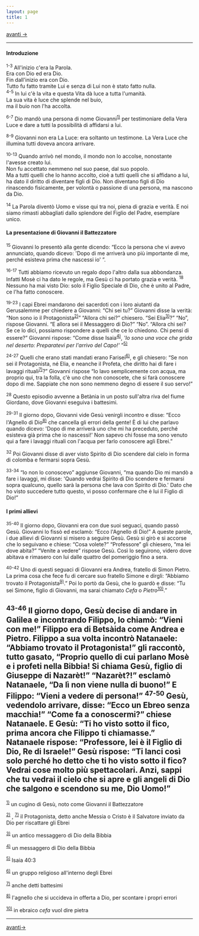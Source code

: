 ```yaml
---
layout: page
title: 1
---
```

[avanti ->](gv02.html)

------------------------------------------------------------------------
#### Introduzione

<sup>1-3</sup> All'inizio c'era la Parola.  
Era con Dio ed era Dio.  
Fin dall'inizio era con Dio.  
Tutto fu fatto tramite Lui e senza di Lui non è stato fatto nulla.  
<sup>4-5</sup> In lui c'è la vita e questa Vita dà luce a tutta
l'umanità.  
La sua vita è luce che splende nel buio,  
ma il buio non l'ha accolta.

<sup>6-7</sup> Dio mandò una persona di nome
Giovanni<sup><a href="#fn__1" id="fnt__1" class="fn_top">1)</a></sup>
per testimoniare della Vera Luce e dare a tutti la possibilità di
affidarsi a lui.

<sup>8-9</sup> Giovanni non era La Luce: era soltanto un testimone. La
Vera Luce che illumina tutti doveva ancora arrivare.

<sup>10-13</sup> Quando arrivò nel mondo, il mondo non lo accolse,
nonostante l'avesse creato lui.  
Non fu accettato nemmeno nel suo paese, dal suo popolo.  
Ma a tutti quelli che lo hanno accolto, cioè a tutti quelli che si
affidano a lui, ha dato il diritto di diventare figli di Dio. Non
diventano figli di Dio rinascendo fisicamente, per volontà o passione di
una persona, ma nascono da Dio.

<sup>14</sup> La Parola diventò Uomo e visse qui tra noi, piena di
grazia e verità. E noi siamo rimasti abbagliati dallo splendore del
Figlio del Padre, esemplare unico.


#### La presentazione di Giovanni il Battezzatore

<sup>15</sup> Giovanni lo presentò alla gente dicendo: “Ecco la persona
che vi avevo annunciato, quando dicevo: 'Dopo di me arriverà uno più
importante di me, perché esisteva prima che nascessi io' ”.

<sup>16-17</sup> Tutti abbiamo ricevuto un regalo dopo l'altro dalla sua
abbondanza. Infatti Mosè ci ha dato le regole, ma Gesù ci ha portato
grazia e verità. <sup>18</sup> Nessuno ha mai visto Dio: solo il Figlio
Speciale di Dio, che è unito al Padre, ce l'ha fatto conoscere.

<sup>19-23</sup> I capi Ebrei mandarono dei sacerdoti con i loro
aiutanti da Gerusalemme per chiedere a Giovanni: “Chi sei tu?” Giovanni
disse la verità: “Non sono io il
Protagonista<sup><a href="#fn__2" id="fnt__2" class="fn_top">2)</a></sup>”
“Allora chi sei?” chiesero. “Sei
Elia<sup><a href="#fn__3" id="fnt__3" class="fn_top">3)</a></sup>?”
“No”, rispose Giovanni. “E allora sei il Messaggero di Dio?” “No”.
“Allora chi sei? Se ce lo dici, possiamo rispondere a quelli che ce lo
chiedono. Chi pensi di essere?” Giovanni rispose: “Come disse
Isaia<sup><a href="#fn__4" id="fnt__4" class="fn_top">4)</a></sup>, *'Io
sono una voce che grida nel deserto: Preparatevi per l'arrivo del
Capo!'* ”<sup><a href="#fn__5" id="fnt__5" class="fn_top">5)</a></sup>

<sup>24-27</sup> Quelli che erano stati mandati erano
Farisei<sup><a href="#fn__6" id="fnt__6" class="fn_top">6)</a></sup>, e
gli chiesero: “Se non sei il Protagonista, né Elia, e neanche il
Profeta, che diritto hai di fare i lavaggi
rituali<sup><a href="#fn__7" id="fnt__7" class="fn_top">7)</a></sup>?”
Giovanni rispose “Io lavo semplicemente con acqua, ma proprio qui, tra
la folla, c'è uno che non conoscete, che si farà conoscere dopo di me.
Sappiate che non sono nemmeno degno di essere il suo servo!”

<sup>28</sup> Questo episodio avvenne a Betània in un posto sull'altra
riva del fiume Giordano, dove Giovanni eseguiva i battesimi.

<sup>29-31</sup> Il giorno dopo, Giovanni vide Gesù venirgli incontro e
disse: “Ecco l'Agnello di
Dio<sup><a href="#fn__8" id="fnt__8" class="fn_top">8)</a></sup> che
cancella gli errori della gente! È di lui che parlavo quando dicevo:
'Dopo di me arriverà uno che mi ha preceduto, perché esisteva già prima
che io nascessi!' Non sapevo chi fosse ma sono venuto qui a fare i
lavaggi rituali con l'acqua per farlo conoscere agli Ebrei.”

<sup>32</sup> Poi Giovanni disse di aver visto Spirito di Dio scendere
dal cielo in forma di colomba e fermarsi sopra Gesù.

<sup>33-34</sup> “Io non lo conoscevo” aggiunse Giovanni, “ma quando Dio
mi mandò a fare i lavaggi, mi disse: 'Quando vedrai Spirito di Dio
scendere e fermarsi sopra qualcuno, quello sarà la persona che lava con
Spirito di Dio.' Dato che ho visto succedere tutto questo, vi posso
confermare che è lui il Figlio di Dio!”

#### I primi allievi

<sup>35-40</sup> Il giorno dopo, Giovanni era con due suoi seguaci,
quando passò Gesù. Giovanni lo fissò ed esclamò: “Ecco l'Agnello di
Dio!” A queste parole, i due allievi di Giovanni si misero a seguire
Gesù. Gesù si girò e si accorse che lo seguivano e chiese: “Cosa
volete?” “Professore” gli chiesero, “ma lei dove abita?” “Venite a
vedere” rispose Gesù. Così lo seguirono, videro dove abitava e rimasero
con lui dalle quattro del pomeriggio fino a sera.

<sup>40-42</sup> Uno di questi seguaci di Giovanni era Andrea, fratello
di Simon Pietro. La prima cosa che fece fu di cercare suo fratello
Simone e dirgli: “Abbiamo trovato il
Protagonista<sup><a href="#fn__9" id="fnt__9" class="fn_top">9)</a></sup>.”
Poi lo portò da Gesù, che lo guardò e disse: “Tu sei Simone, figlio di
Giovanni, ma sarai chiamato *Cefa* o
*Pietro*<sup><a href="#fn__10" id="fnt__10" class="fn_top">10)</a></sup>.”

<sup>43-46</sup> Il giorno dopo, Gesù decise di andare in Galilea e
incontrando Filippo, lo chiamò: “Vieni con me!” Filippo era di Betsàida
come Andrea e Pietro. Filippo a sua volta incontrò Natanaele: “Abbiamo
trovato il Protagonista!” gli raccontò, tutto gasato, “Proprio quello di
cui parlano Mosè e i profeti nella Bibbia! Si chiama Gesù, figlio di
Giuseppe di Nazarèt!” “Nazarèt?!” esclamò Natanaele, “Da lì non viene
nulla di buono!” E Filippo: “Vieni a vedere di persona!”
<sup>47-50</sup> Gesù, vedendolo arrivare, disse: “Ecco un Ebreo senza
macchia!” “Come fa a conoscermi?” chiese Natanaele. E Gesù: “Ti ho visto
sotto il fico, prima ancora che Filippo ti chiamasse.” Natanaele
rispose: “Professore, lei è il Figlio di Dio, Re di Israele!” Gesù
rispose: “Ti lanci così solo perché ho detto che ti ho visto sotto il
fico? Vedrai cose molto più spettacolari. Anzi, sappi che tu vedrai il
cielo che si apre e gli angeli di Dio che salgono e scendono su me, Dio
Uomo!”
------------------------------------------------------------------------
<sup><a href="#fnt__1" id="fn__1" class="fn_bot">1)</a></sup>
un cugino di Gesù, noto come Giovanni il Battezzatore

<sup><a href="#fnt__2" id="fn__2" class="fn_bot">2)</a></sup> ,
<sup><a href="#fnt__7" id="fn__9" class="fn_bot">7)</a></sup>
il Protagonista, detto anche Messia o Cristo è il Salvatore inviato da
Dio per riscattare gli Ebrei

<sup><a href="#fnt__3" id="fn__3" class="fn_bot">3)</a></sup>
un antico messaggero di Dio della Bibbia

<sup><a href="#fnt__4" id="fn__4" class="fn_bot">4)</a></sup>
un messaggero di Dio della Bibbia

<sup><a href="#fnt__5" id="fn__5" class="fn_bot">5)</a></sup>
Isaia 40:3

<sup><a href="#fnt__6" id="fn__6" class="fn_bot">6)</a></sup>
un gruppo religioso all'interno degli Ebrei

<sup><a href="#fnt__7" id="fn__7" class="fn_bot">7)</a></sup>
anche detti battesimi

<sup><a href="#fnt__8" id="fn__8" class="fn_bot">8)</a></sup>
l'agnello che si uccideva in offerta a Dio, per scontare i propri errori

<sup><a href="#fnt__10" id="fn__10" class="fn_bot">10)</a></sup>
in ebraico *cefa* vuol dire pietra

------------------------------------------------------------------------
 [avanti->](gv02.html)
